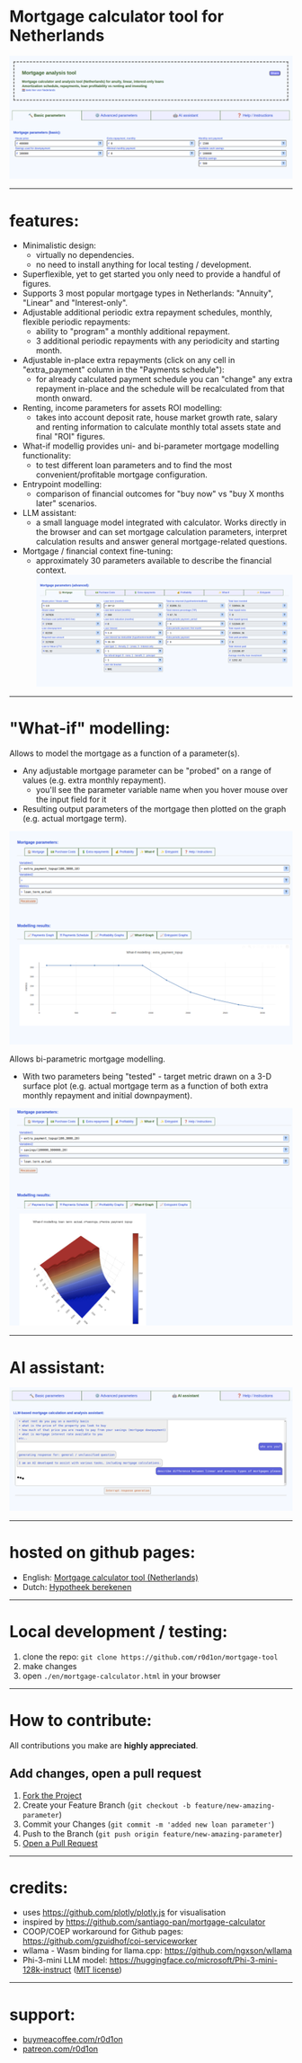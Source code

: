 # Mortgage calculator tool for Netherlands

![Tool screenshot](images/screenshot.png)

---
# features:

* Minimalistic design:
    - virtually no dependencies.
    - no need to install anything for local testing / development.
* Superflexible, yet to get started you only need to provide a handful of figures.
* Supports 3 most popular mortgage types in Netherlands: "Annuity", "Linear" and "Interest-only".
* Adjustable additional periodic extra repayment schedules, monthly, flexible periodic repayments:
    - ability to "program" a monthly additional repayment.
    - 3 additional periodic repayments with any periodicity and starting month.
* Adjustable in-place extra repayments (click on any cell in "extra_payment" column in the "Payments schedule"):
    - for already calculated payment schedule you can "change" any extra repayment in-place and the schedule will be recalculated from that month onward.
* Renting, income parameters for assets ROI modelling:
    - takes into account deposit rate, house market growth rate, salary and renting information to calculate monthly total assets state and final "ROI" figures.
* What-if modellig provides uni- and bi-parameter mortgage modelling functionality:
    - to test different loan parameters and to find the most convenient/profitable mortgage configuration.
* Entrypoint modelling:
    - comparison of financial outcomes for "buy now" vs "buy X months later" scenarios.
* LLM assistant:
    - a small language model integrated with calculator. Works directly in the browser and can set mortgage calculation parameters, interpret calculation results and answer general mortgage-related questions.
* Mortgage / financial context fine-tuning:
    - approximately 30 parameters available to describe the financial context.
![Advanced parameters](images/screenshot2.png)


---
# "What-if" modelling:

Allows to model the mortgage as a function of a parameter(s).
* Any adjustable mortgage parameter can be "probed" on a range of values (e.g. extra monthly repayment).
    - you'll see the parameter variable name when you hover mouse over the input field for it
* Resulting output parameters of the mortgage then plotted on the graph (e.g. actual mortgage term).

![what-if analysis, 2d](images/screenshot-whatif.png)

Allows bi-parametric mortgage modelling.
* With two parameters being "tested" - target metric drawn on a 3-D surface plot (e.g. actual mortgage term as a function of both extra monthly repayment and initial downpayment).

![what-if analysis, 3d](images/screenshot-whatif2.png)


---
# AI assistant:

![LLM AI mortgage calculation assistant](images/screenshot-llm.png)


---
# hosted on github pages:

 * English: [Mortgage calculator tool (Netherlands)](https://hypotheek-bereken.com/)
 * Dutch: [Hypotheek berekenen](https://hypotheek-bereken.com/nl/rekenmachine.html)


---
# Local development / testing:

1. clone the repo: `git clone https://github.com/r0d1on/mortgage-tool`
2. make changes
3. open `./en/mortgage-calculator.html` in your browser


---
# How to contribute:

All contributions you make are **highly appreciated**.


## Add changes, open a pull request

1. [Fork the Project](https://docs.github.com/articles/fork-a-repo) 
2. Create your Feature Branch (`git checkout -b feature/new-amazing-parameter`)
3. Commit your Changes (`git commit -m 'added new loan parameter'`)
4. Push to the Branch (`git push origin feature/new-amazing-parameter`)
5. [Open a Pull Request](https://docs.github.com/articles/using-pull-requests)


---
# credits:

 * uses https://github.com/plotly/plotly.js for visualisation
 * inspired by https://github.com/santiago-pan/mortgage-calculator
 * COOP/COEP workaround for Github pages: https://github.com/gzuidhof/coi-serviceworker
 * wllama - Wasm binding for llama.cpp: https://github.com/ngxson/wllama
 * Phi-3-mini LLM model: https://huggingface.co/microsoft/Phi-3-mini-128k-instruct ([MIT  license](https://huggingface.co/microsoft/Phi-3-mini-128k-instruct/resolve/main/LICENSE))


---
# support:

 * [buymeacoffee.com/r0d1on](https://buymeacoffee.com/r0d1on)
 * [patreon.com/r0d1on](https://patreon.com/r0d1on)



